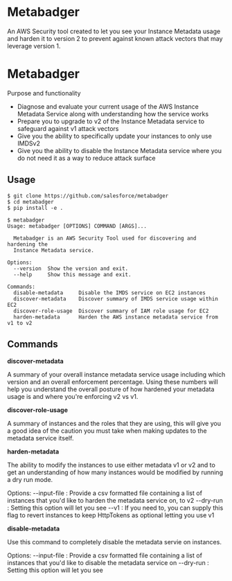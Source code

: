 # Metabadger

An AWS Security tool created to let you see your Instance Metadata usage and harden it to version 2 to prevent against known attack vectors that may leverage version 1.

<!-- toc -->

# Metabadger

Purpose and functionality
* Diagnose and evaluate your current usage of the AWS Instance Metadata Service along with understanding how the service works
* Prepare you to upgrade to v2 of the Instance Metadata service to safeguard against v1 attack vectors
* Give you the ability to specifically update your instances to only use IMDSv2
* Give you the ability to disable the Instance Metadata service where you do not need it as a way to reduce attack surface

<!-- tocstop -->

## Usage

<!-- usage -->
```sh-session
$ git clone https://github.com/salesforce/metabadger
$ cd metabadger
$ pip install -e .

$ metabadger
Usage: metabadger [OPTIONS] COMMAND [ARGS]...

  Metabadger is an AWS Security Tool used for discovering and hardening the
  Instance Metadata service.

Options:
  --version  Show the version and exit.
  --help     Show this message and exit.

Commands:
  disable-metadata     Disable the IMDS service on EC2 instances
  discover-metadata    Discover summary of IMDS service usage within EC2
  discover-role-usage  Discover summary of IAM role usage for EC2
  harden-metadata      Harden the AWS instance metadata service from v1 to v2
```
<!-- usagestop -->
## Commands
<!-- commands -->

**discover-metadata**

A summary of your overall instance metadata service usage including which version and an overall enforcement percentage. Using these numbers will help you understand the overall posture of how hardened your metadata usage is and where you're enforcing v2 vs v1.

**discover-role-usage**

A summary of instances and the roles that they are using, this will give you a good idea of the caution you must take when making updates to the metadata service itself.

**harden-metadata**

The ability to modify the instances to use either metadata v1 or v2 and to get an understanding of how many instances would be modified by running a dry run mode.

Options:
--input-file : Provide a csv formatted file containing a list of instances that you'd like to harden the metadata service on, to v2 
--dry-run : Setting this option will let you see 
--v1 : If you need to, you can supply this flag to revert instances to keep HttpTokens as optional letting you use v1

**disable-metadata**

Use this command to completely disable the metadata servie on instances.

Options:
--input-file : Provide a csv formatted file containing a list of instances that you'd like to disable the metadata service on
--dry-run : Setting this option will let you see 


